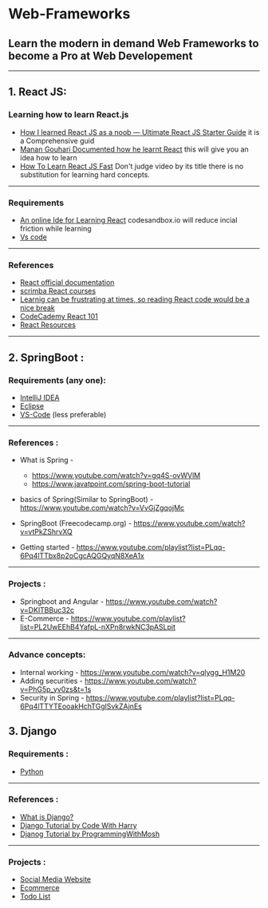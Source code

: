 # Web-Frameworks

## Learn the modern in demand Web Frameworks to become a Pro at Web Developement

---

## 1. React JS:

### Learning how to learn React.js

- [How I learned React JS as a noob — Ultimate React JS Starter Guide](https://medium.com/javascript-in-plain-english/how-i-learned-react-js-as-a-noob-ultimate-react-js-starter-guide-36a05ab9495e)
  it is a Comprehensive guid
- [Manan Gouhari Documented how he learnt React](https://www.youtube.com/watch?v=bKP2FZwSlN0&list=PL1xmoAWnCP4-jEE1qK5OGS05UoZVup8Ix) this will give you an idea how to learn
- [How To Learn React JS Fast](https://www.youtube.com/watch?v=7Okuzbj0F4Y) Don't judge video by its title there is no substitution for learning hard concepts.

---

### Requirements

- [An online Ide for Learning React](https://codesandbox.io/?from-app=1)
  codesandbox.io will reduce incial friction while learning
- [Vs code](https://code.visualstudio.com/Download)

---

### References

- [React official documentation](https://reactjs.org/docs/getting-started.html)
- [scrimba React courses](https://scrimba.com/allcourses?q=react)
- [Learnig can be frustrating at times, so reading React code would be a nice break](https://codesandbox.io/search?refinementList%5Btemplate%5D%5B0%5D=create-react-app&page=1&configure%5BhitsPerPage%5D=12)
- [CodeCademy React 101](https://www.codecademy.com/learn/react-101)
- [React Resources](https://reactresources.com/)

---

## 2. SpringBoot :

### Requirements (any one):

- [IntelliJ IDEA](https://www.jetbrains.com/idea/)
- [Eclipse](https://www.eclipse.org/downloads/)
- [VS-Code](https://code.visualstudio.com) (less preferable)

---

### References :

- What is Spring -

  - https://www.youtube.com/watch?v=gq4S-ovWVlM
  - https://www.javatpoint.com/spring-boot-tutorial

- basics of Spring(Similar to SpringBoot) - https://www.youtube.com/watch?v=VvGjZgqojMc

- SpringBoot (Freecodecamp.org) - https://www.youtube.com/watch?v=vtPkZShrvXQ

- Getting started - https://www.youtube.com/playlist?list=PLqq-6Pq4lTTbx8p2oCgcAQGQyqN8XeA1x

---

### Projects :

- Springboot and Angular - https://www.youtube.com/watch?v=DKlTBBuc32c
- E-Commerce - https://www.youtube.com/playlist?list=PL2UwEEhB4YafpL-nXPn8rwkNC3pASLpit

---

### Advance concepts:

- Internal working - https://www.youtube.com/watch?v=qlygg_H1M20
- Adding securities - https://www.youtube.com/watch?v=PhG5p_yv0zs&t=1s
- Security in Spring - https://www.youtube.com/playlist?list=PLqq-6Pq4lTTYTEooakHchTGglSvkZAjnEs

## 3. Django

### Requirements :

- [Python](https://github.com/TheByteSlash/Programming-Languages)

---

### References :

- [What is Django?](https://youtu.be/VY6MZGPKR5c)
- [Django Tutorial by Code With Harry](https://www.youtube.com/playlist?list=PLu0W_9lII9ah7DDtYtflgwMwpT3xmjXY9)
- [Djanog Tutorial by ProgrammingWithMosh](https://youtu.be/_uQrJ0TkZlc?t=17948)

---

### Projects :

- [Social Media Website](https://www.youtube.com/playlist?list=PLD7Lh5tVPfbd3CXXmk2B4hvVw5TyWCjEo)
- [Ecommerce](https://www.youtube.com/playlist?list=PLLRM7ROnmA9F2vBXypzzplFjcHUaKWWP5)
- [Todo List](https://youtu.be/ovql0Ui3n_I)
